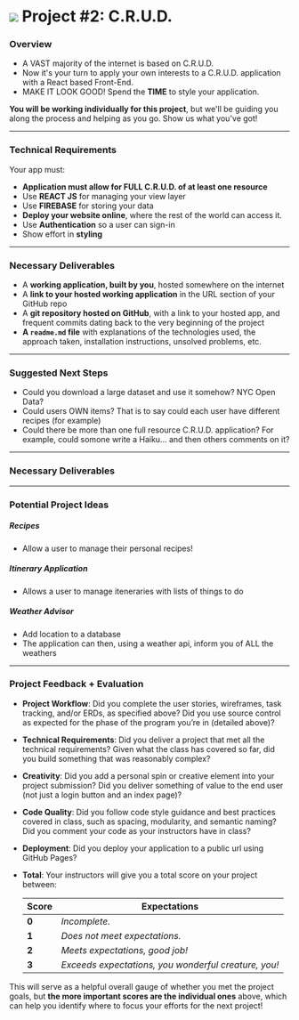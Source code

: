 # ![](https://ga-dash.s3.amazonaws.com/production/assets/logo-9f88ae6c9c3871690e33280fcf557f33.png) Project #2: C.R.U.D.

### Overview

* A VAST majority of the internet is based on C.R.U.D.  
* Now it's your turn to apply your own interests to a C.R.U.D. application with a React based Front-End.
* MAKE IT LOOK GOOD!  Spend the **TIME** to style your application. 

**You will be working individually for this project**, but we'll be guiding you along the process and helping as you go. Show us what you've got!

---

### Technical Requirements

Your app must:

* **Application must allow for FULL C.R.U.D. of at least one resource**
* Use **REACT JS** for managing your view layer
* Use **FIREBASE** for storing your data
* **Deploy your website online**, where the rest of the world can access it.
* Use **Authentication** so a user can sign-in
* Show effort in **styling**

---

### Necessary Deliverables

* A **working application, built by you**, hosted somewhere on the internet
* A **link to your hosted working application** in the URL section of your GitHub repo
* A **git repository hosted on GitHub**, with a link to your hosted app, and frequent commits dating back to the very beginning of the project
* **A ``readme.md`` file** with explanations of the technologies used, the approach taken, installation instructions, unsolved problems, etc.

---

### Suggested Next Steps
* Could you download a large dataset and use it somehow?  NYC Open Data?
* Could users OWN items?  That is to say could each user have different recipes (for example)
* Could there be more than one full resource C.R.U.D. application?  For example, could somone write a Haiku... and then others comments on it?

---

### Necessary Deliverables

---

### Potential Project Ideas

##### Recipes
- Allow a user to manage their personal recipes!

##### Itinerary Application
- Allows a user to manage iteneraries with lists of things to do

##### Weather Advisor
- Add location to a database
- The application can then, using a weather api, inform you of ALL the weathers

---

### Project Feedback + Evaluation

* __Project Workflow__: Did you complete the user stories, wireframes, task tracking, and/or ERDs, as specified above? Did you use source control as expected for the phase of the program you’re in (detailed above)?

* __Technical Requirements__: Did you deliver a project that met all the technical requirements? Given what the class has covered so far, did you build something that was reasonably complex?

* __Creativity__: Did you add a personal spin or creative element into your project submission? Did you deliver something of value to the end user (not just a login button and an index page)?

* __Code Quality__: Did you follow code style guidance and best practices covered in class, such as spacing, modularity, and semantic naming? Did you comment your code as your instructors have in class?

* __Deployment__: Did you deploy your application to a public url using GitHub Pages?

* __Total__: Your instructors will give you a total score on your project between:

    Score | Expectations
    ----- | ------------
    **0** | _Incomplete._
    **1** | _Does not meet expectations._
    **2** | _Meets expectations, good job!_
    **3** | _Exceeds expectations, you wonderful creature, you!_

 This will serve as a helpful overall gauge of whether you met the project goals, but __the more important scores are the individual ones__ above, which can help you identify where to focus your efforts for the next project!